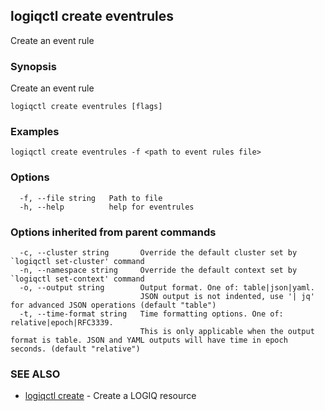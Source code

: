 ## logiqctl create eventrules

Create an event rule

### Synopsis

Create an event rule

```
logiqctl create eventrules [flags]
```

### Examples

```
logiqctl create eventrules -f <path to event rules file>
```

### Options

```
  -f, --file string   Path to file
  -h, --help          help for eventrules
```

### Options inherited from parent commands

```
  -c, --cluster string       Override the default cluster set by `logiqctl set-cluster' command
  -n, --namespace string     Override the default context set by `logiqctl set-context' command
  -o, --output string        Output format. One of: table|json|yaml. 
                             JSON output is not indented, use '| jq' for advanced JSON operations (default "table")
  -t, --time-format string   Time formatting options. One of: relative|epoch|RFC3339. 
                             This is only applicable when the output format is table. JSON and YAML outputs will have time in epoch seconds. (default "relative")
```

### SEE ALSO

* [logiqctl create](logiqctl_create.md)	 - Create a LOGIQ resource

